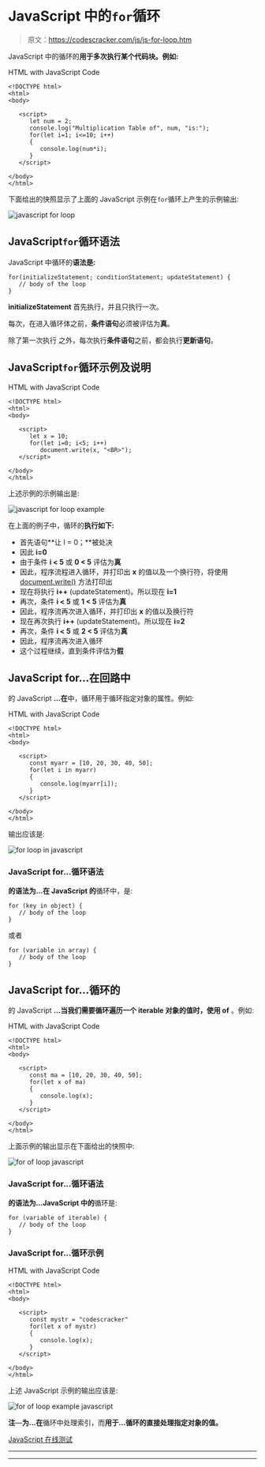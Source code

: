 # JavaScript 中的`for`循环

> 原文：<https://codescracker.com/js/js-for-loop.htm>

JavaScript 中的循环的**用于多次执行某个代码块。例如:**

HTML with JavaScript Code

```
<!DOCTYPE html>
<html>
<body>

   <script>
      let num = 2;
      console.log("Multiplication Table of", num, "is:");
      for(let i=1; i<=10; i++)
      {
         console.log(num*i);
      }
   </script>

</body>
</html>
```

下面给出的快照显示了上面的 JavaScript 示例在`for`循环上产生的示例输出:

![javascript for loop](img/4214732786a7dc86e133b125339b6499.png)

## JavaScript`for`循环语法

JavaScript 中循环的**语法是:**

```
for(initializeStatement; conditionStatement; updateStatement) {
   // body of the loop
}
```

**initializeStatement** 首先执行，并且只执行一次。

每次，在进入循环体之前，**条件语句**必须被评估为**真**。

除了第一次执行 之外，每次执行**条件语句**之前，都会执行**更新语句**。

## JavaScript`for`循环示例及说明

HTML with JavaScript Code

```
<!DOCTYPE html>
<html>
<body>

   <script>
      let x = 10;
      for(let i=0; i<5; i++)
         document.write(x, "<BR>");
   </script>

</body>
</html>
```

上述示例的示例输出是:

![javascript for loop example](img/6504678a2621609c11f2550366a8666d.png)

在上面的例子中，循环的**执行如下:**

*   首先语句**让 I = 0；**被处决
*   因此 **i=0**
*   由于条件 **i < 5** 或 **0 < 5** 评估为**真**
*   因此，程序流程进入循环，并打印出 **x** 的值以及一个换行符，将使用 [document.write()](/js/js-document-write.htm) 方法打印出
*   现在将执行 **i++** (updateStatement)。所以现在 **i=1**
*   再次，条件 **i < 5** 或 **1 < 5** 评估为**真**
*   因此，程序流再次进入循环，并打印出 **x** 的值以及换行符
*   现在再次执行 **i++** (updateStatement)。所以现在 **i=2**
*   再次，条件 **i < 5** 或 **2 < 5** 评估为**真**
*   因此，程序流再次进入循环
*   这个过程继续，直到条件评估为**假**

## JavaScript for...在回路中

的 JavaScript **...在**中，循环用于循环指定对象的属性。例如:

HTML with JavaScript Code

```
<!DOCTYPE html>
<html>
<body>

   <script>
      const myarr = [10, 20, 30, 40, 50];
      for(let i in myarr)
      {
         console.log(myarr[i]);
      }
   </script>

</body>
</html>
```

输出应该是:

![for loop in javascript](img/ef3be9b158c76e2826b88542915c097a.png)

### JavaScript for...循环语法

**的语法为...在 JavaScript 的**循环中，是:

```
for (key in object) {
   // body of the loop
}
```

或者

```
for (variable in array) {
   // body of the loop
}
```

## JavaScript for...循环的

的 JavaScript **...当我们需要循环遍历一个 iterable 对象的值时，使用 of** 。例如:

HTML with JavaScript Code

```
<!DOCTYPE html>
<html>
<body>

   <script>
      const ma = [10, 20, 30, 40, 50];
      for(let x of ma)
      {
         console.log(x);
      }
   </script>

</body>
</html>
```

上面示例的输出显示在下面给出的快照中:

![for of loop javascript](img/6b86bb9e1f42d613ccc321e0f3ac3915.png)

### JavaScript for...循环语法

**的语法为...JavaScript 中的**循环是:

```
for (variable of iterable) {
   // body of the loop
}
```

### JavaScript for...循环示例

HTML with JavaScript Code

```
<!DOCTYPE html>
<html>
<body>

   <script>
      const mystr = "codescracker"
      for(let x of mystr)
      {
         console.log(x);
      }
   </script>

</body>
</html>
```

上述 JavaScript 示例的输出应该是:

![for of loop example javascript](img/edfe82a76f2e89105027b713730e9d63.png)

**注**—**为...在**循环中处理索引，而**用于...循环的直接处理指定对象的值。**

[JavaScript 在线测试](/exam/showtest.php?subid=6)

* * *

* * *